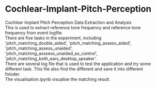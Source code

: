 # Cochlear-Implant-Pitch-Perception
Cochlear Implant Pitch Perception Data Extraction and Analysis  
This is used to extract reference tone frequency and reference tone frequency from event logfile.  
There are five tasks in the experiment, including 'pitch_matching_double_aided', 'pitch_matching_assess_aided', 'pitch_matching_assess_unaided', 'pitch_matching_asssess_unaided_as_control', 'pitch_matching_both_ears_desktop_speaker'.  
There are several log file that is used to test the application and try some different task. This file also find the different and save it into different foloder.  
The visualisation.ipynb visualise the matching result.  
